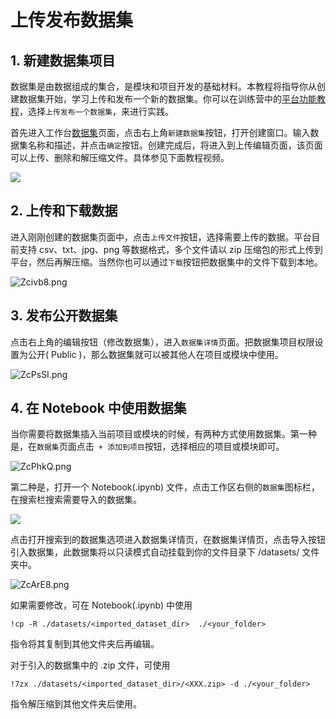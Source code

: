 # 上传发布数据集

## 1. 新建数据集项目

数据集是由数据组成的集合，是模块和项目开发的基础材料。本教程将指导你从创建数据集开始，学习上传和发布一个新的数据集。你可以在训练营中的[平台功能教程](http://www.momodel.cn:8899/classroom/class?id=5c5696cd1afd9458d456bf54&type=doc)，选择`上传发布一个数据集`，来进行实践。

首先进入工作台[数据集](https://momodel.cn/workspace?tab=dataset)页面，点击右上角`新建数据集`按钮，打开创建窗口。输入数据集名称和描述，并点击`确定`按钮。创建完成后，将进入到上传编辑页面，该页面可以上传、删除和解压缩文件。具体参见下面教程视频。

![](https://imgbed.momodel.cn/card/教程gif.gif)

## 2. 上传和下载数据

进入刚刚创建的数据集页面中，点击`上传文件`按钮，选择需要上传的数据。平台目前支持 csv、txt、jpg、png 等数据格式，多个文件请以 zip 压缩包的形式上传到平台，然后再解压缩。当然你也可以通过`下载`按钮把数据集中的文件下载到本地。

![Zcivb8.png](https://imgbed.momodel.cn/docs/zh-cn/Zcivb8.png)

## 3. 发布公开数据集

点击右上角的编辑按钮（修改数据集），进入`数据集详情`页面。把数据集项目权限设置为公开( Public )，那么数据集就可以被其他人在项目或模块中使用。

![ZcPsSI.png](https://imgbed.momodel.cn/docs/zh-cn/ZcPsSI.png)

## 4. 在 Notebook 中使用数据集

当你需要将数据集插入当前项目或模块的时候，有两种方式使用数据集。第一种是，在`数据集`页面点击` + 添加到项目`按钮，选择相应的项目或模块即可。

![ZcPhkQ.png](https://imgbed.momodel.cn/docs/zh-cn/ZcPhkQ.png)

第二种是，打开一个 Notebook(.ipynb) 文件，点击工作区右侧的`数据集`图标栏，在搜索栏搜索需要导入的数据集。

![](https://imgbed.momodel.cn/shujujishuru.png)

点击打开搜索到的数据集选项进入数据集详情页，在数据集详情页，点击导入按钮引入数据集，此数据集将以只读模式自动挂载到你的文件目录下 /datasets/<dataset name> 文件夹中。

![ZcArE8.png](https://imgbed.momodel.cn/docs/zh-cn/ZcArE8.png)

如果需要修改，可在 Notebook(.ipynb) 中使用

 `!cp -R ./datasets/<imported_dataset_dir>  ./<your_folder>`

 指令将其复制到其他文件夹后再编辑。

 对于引入的数据集中的 .zip 文件，可使用

`!7zx ./datasets/<imported_dataset_dir>/<XXX.zip> -d ./<your_folder>`

指令解压缩到其他文件夹后使用。

